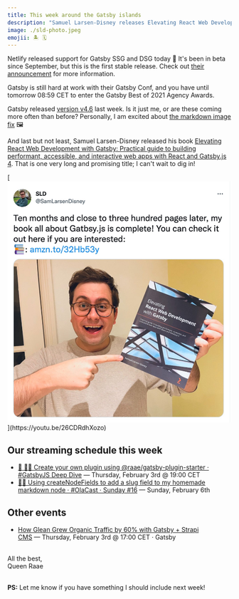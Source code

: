 ```yaml
---
title: This week around the Gatsby islands
description: "Samuel Larsen-Disney releases Elevating React Web Development with Gatsby, Netlify support for DSG + SSG incoming, Gatsby v4.6 and more"
image: ./sld-photo.jpeg
emojii: 🏝 🗓
---
```


Netlify released support for Gatsby SSG and DSG today 🎉 It's been in beta since September, but this is the first stable release. Check out [their announcement](https://github.com/netlify/netlify-plugin-gatsby/releases/tag/v2.0.0) for more information.

Gatsby is still hard at work with their Gatsby Conf, and you have until tomorrow 08:59 CET to enter the Gatsby Best of 2021 Agency Awards.

Gatsby released [version v4.6](https://www.gatsbyjs.com/docs/reference/release-notes/v4.6/) last week. Is it just me, or are these coming more often than before? Personally, I am excited about [the markdown image fix](https://www.gatsbyjs.com/docs/reference/release-notes/v4.6/#tracking-image-changes-in-markdown-files) 🖼

And last but not least, Samuel Larsen-Disney released his book [Elevating React Web Development with Gatsby: Practical guide to building performant, accessible, and interactive web apps with React and Gatsby.js 4](https://twitter.com/SamLarsenDisney/status/1487112270782025731?s=20&t=Yl7K-g2Iz1rrZTRHHm65Cw). That is one very long and promising title; I can't wait to dig in!

[![Tweet Screenshot](./sld-tweet.jpg "Ten months and close to three hundred pages later, my book all about Gatbsy.js is complete! You can check it out here if you are interested https://amzn.to/32Hb53y")](https://youtu.be/26CDRdhXozo)

## Our streaming schedule this week

- [🔴 🏴‍☠️ Create your own plugin using @raae/gatsby-plugin-starter · #GatsbyJS Deep Dive](https://youtu.be/eaZm9MC0GeE)&nbsp;—&nbsp;Thursday, February 3rd @&nbsp;19:00&nbsp;CET
- [🔴⛵ Using createNodeFields to add a slug field to my homemade markdown node · #OlaCast · Sunday #16](https://youtu.be/otRx6U5zASw)&nbsp;—&nbsp;Sunday, February 6th

## Other events

- [How Glean Grew Organic Traffic by 60% with Gatsby + Strapi CMS](https://www.gatsbyjs.com/resources/webinars/strapi-glean-seo/)&nbsp;—&nbsp;Thursday, February 3rd @&nbsp;17:00&nbsp;CET&nbsp;·&nbsp;Gatsby

&nbsp;  
All the best,  
Queen Raae

&nbsp;  
**PS:** Let me know if you have something I should include next week!

